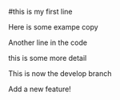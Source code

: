 #this is my first line

Here is some exampe copy

Another line in the code

this is some more detail

This is now the develop branch

Add a new feature!